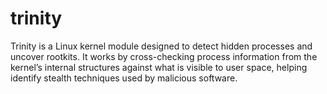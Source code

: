 # trinity
Trinity is a Linux kernel module designed to detect hidden processes and uncover rootkits. It works by cross-checking process information from the kernel’s internal structures against what is visible to user space, helping identify stealth techniques used by malicious software.
